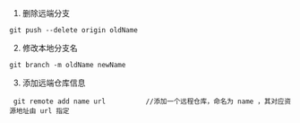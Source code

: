1. 删除远端分支

```
git push --delete origin oldName
```

2. 修改本地分支名

```
git branch -m oldName newName
```

3. 添加远端仓库信息

```
 git remote add name url          //添加一个远程仓库，命名为 name ，其对应资源地址由 url 指定
```